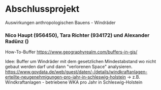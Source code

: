 # Abschlussprojekt
Auswirkungen anthropologischen Bauens - Windräder

### Nico Haupt (956450), Tara Richter (934172) und Alexander Radünz ()


How-To-Buffer
https://www.geographyrealm.com/buffers-in-gis/

Idee: Buffer um Windräder mit dem gesetzlichen Mindestabstand wo nicht gebaut werden darf und dann "verlorenen Space" analysieren.
https://www.govdata.de/web/guest/daten/-/details/windkraftanlagen-erteilte-neugenehmigungen-pro-jahr-in-schleswig-holstein
&rarr;	z.B. Windkraftanlagen - betriebene WKA pro Jahr in Schleswig-Holstein 
